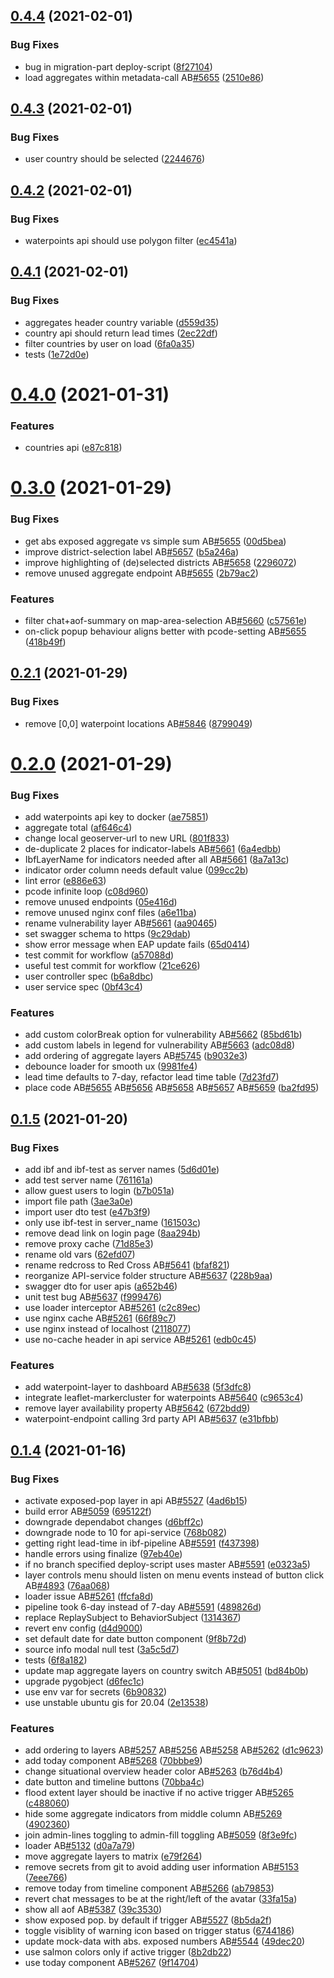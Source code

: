 ## [0.4.4](https://github.com/rodekruis/IBF-system/compare/v0.4.3...v0.4.4) (2021-02-01)


### Bug Fixes

* bug in migration-part deploy-script ([8f27104](https://github.com/rodekruis/IBF-system/commit/8f27104a8e1389d8b37014bd8a585c70c7cc2ae0))
* load aggregates within metadata-call AB[#5655](https://github.com/rodekruis/IBF-system/issues/5655) ([2510e86](https://github.com/rodekruis/IBF-system/commit/2510e868c09b6ebdd256ffb4d4dc98488f5b7d8b))



## [0.4.3](https://github.com/rodekruis/IBF-system/compare/v0.4.2...v0.4.3) (2021-02-01)


### Bug Fixes

* user country should be selected ([2244676](https://github.com/rodekruis/IBF-system/commit/2244676577de8ce14dbaa4fcfcd8d8ac9af4ae60))



## [0.4.2](https://github.com/rodekruis/IBF-system/compare/v0.4.1...v0.4.2) (2021-02-01)


### Bug Fixes

* waterpoints api should use polygon filter ([ec4541a](https://github.com/rodekruis/IBF-system/commit/ec4541ae75de84da72d551b4444faad76af7b0fa))



## [0.4.1](https://github.com/rodekruis/IBF-system/compare/v0.4.0...v0.4.1) (2021-02-01)


### Bug Fixes

* aggregates header country variable ([d559d35](https://github.com/rodekruis/IBF-system/commit/d559d35132ec216fd465a1908477c82a124adba1))
* country api should return lead times ([2ec22df](https://github.com/rodekruis/IBF-system/commit/2ec22dfd4b276920d6c626e6ea522e0f1dde5025))
* filter countries by user on load ([6fa0a35](https://github.com/rodekruis/IBF-system/commit/6fa0a35e4522451349e1168f4f7b4d4fc525d19c))
* tests ([1e72d0e](https://github.com/rodekruis/IBF-system/commit/1e72d0ecf337cd405601f56091483abe8444ae23))



# [0.4.0](https://github.com/rodekruis/IBF-system/compare/v0.3.0...v0.4.0) (2021-01-31)


### Features

* countries api ([e87c818](https://github.com/rodekruis/IBF-system/commit/e87c8183da0ece940632b0972bb695fc3610b3e4))



# [0.3.0](https://github.com/rodekruis/IBF-system/compare/v0.2.1...v0.3.0) (2021-01-29)


### Bug Fixes

* get abs exposed aggregate vs simple sum AB[#5655](https://github.com/rodekruis/IBF-system/issues/5655) ([00d5bea](https://github.com/rodekruis/IBF-system/commit/00d5bea28f92db21cdbc1dd4c9efa5a51a2e4b10))
* improve district-selection label AB[#5657](https://github.com/rodekruis/IBF-system/issues/5657) ([b5a246a](https://github.com/rodekruis/IBF-system/commit/b5a246a96f65c7ef9b30f13527a397d0377f1131))
* improve highlighting of (de)selected districts AB[#5658](https://github.com/rodekruis/IBF-system/issues/5658) ([2296072](https://github.com/rodekruis/IBF-system/commit/22960726e224c42bc46063bcde964d48ea5f051e))
* remove unused aggregate endpoint AB[#5655](https://github.com/rodekruis/IBF-system/issues/5655) ([2b79ac2](https://github.com/rodekruis/IBF-system/commit/2b79ac2d693a6be90d402e6d128476dfcbb59e3c))


### Features

* filter chat+aof-summary on map-area-selection AB[#5660](https://github.com/rodekruis/IBF-system/issues/5660) ([c57561e](https://github.com/rodekruis/IBF-system/commit/c57561e27596810b908fddc50b7d852918301b60))
* on-click popup behaviour aligns better with pcode-setting AB[#5655](https://github.com/rodekruis/IBF-system/issues/5655) ([418b49f](https://github.com/rodekruis/IBF-system/commit/418b49fc23ec1a362d45b1525784177c74bf2dbd))



## [0.2.1](https://github.com/rodekruis/IBF-system/compare/v0.2.0...v0.2.1) (2021-01-29)


### Bug Fixes

* remove [0,0] waterpoint locations AB[#5846](https://github.com/rodekruis/IBF-system/issues/5846) ([8799049](https://github.com/rodekruis/IBF-system/commit/8799049338cf193067b214f832609ea1f1dac05f))



# [0.2.0](https://github.com/rodekruis/IBF-system/compare/v0.1.5...v0.2.0) (2021-01-29)


### Bug Fixes

* add waterpoints api key to docker ([ae75851](https://github.com/rodekruis/IBF-system/commit/ae75851c56e90087f20b8b155d412b482cd665ef))
* aggregate total ([af646c4](https://github.com/rodekruis/IBF-system/commit/af646c455f3d4d0100d9e9e146e59960ab1f9ba5))
* change local geoserver-url to new URL ([801f833](https://github.com/rodekruis/IBF-system/commit/801f833b6522a38790571e685777c291e00f64ef))
* de-duplicate 2 places for indicator-labels AB[#5661](https://github.com/rodekruis/IBF-system/issues/5661) ([6a4edbb](https://github.com/rodekruis/IBF-system/commit/6a4edbb4635a7bb8af8d7ce2c512560d2271b6d7))
* IbfLayerName for indicators needed after all AB[#5661](https://github.com/rodekruis/IBF-system/issues/5661) ([8a7a13c](https://github.com/rodekruis/IBF-system/commit/8a7a13cd802b4bbc331b23ad00cbf98bd669fcb0))
* indicator order column needs default value ([099cc2b](https://github.com/rodekruis/IBF-system/commit/099cc2b8bd2dbaa43e3afabb912437f85086ed4d))
* lint error ([e886e63](https://github.com/rodekruis/IBF-system/commit/e886e630c3ca276faad915f37c108362f4557d1e))
* pcode infinite loop ([c08d960](https://github.com/rodekruis/IBF-system/commit/c08d96042dc30b29a5643e764e25e6bec98ac714))
* remove unused endpoints ([05e416d](https://github.com/rodekruis/IBF-system/commit/05e416da6b6c5f2989a3c6ffda3a9ec59c040da6))
* remove unused nginx conf files ([a6e11ba](https://github.com/rodekruis/IBF-system/commit/a6e11badc0c118ab868b306ac337ff13aa029987))
* rename vulnerability layer AB[#5661](https://github.com/rodekruis/IBF-system/issues/5661) ([aa90465](https://github.com/rodekruis/IBF-system/commit/aa904655a36a79896f18b487203e1e277c7ee412))
* set swagger schema to https ([9c29dab](https://github.com/rodekruis/IBF-system/commit/9c29dab799a9bf786a023b3a7127ac1f431df36d))
* show error message when EAP update fails ([65d0414](https://github.com/rodekruis/IBF-system/commit/65d0414aacf05e202f24c9b645c5bfc91b318333))
* test commit for workflow ([a57088d](https://github.com/rodekruis/IBF-system/commit/a57088d5a738ff3c1fa4b4395b72f2604b0de607))
* useful test commit for workflow ([21ce626](https://github.com/rodekruis/IBF-system/commit/21ce6266e85fb43f4c491665b90b8eb98188f6e7))
* user controller spec ([b6a8dbc](https://github.com/rodekruis/IBF-system/commit/b6a8dbc4aaeda2291a3074f466e4bf3579687c70))
* user service spec ([0bf43c4](https://github.com/rodekruis/IBF-system/commit/0bf43c483a3d0d0dac2a305c93831a256bcb7a93))


### Features

* add custom colorBreak option for vulnerability AB[#5662](https://github.com/rodekruis/IBF-system/issues/5662) ([85bd61b](https://github.com/rodekruis/IBF-system/commit/85bd61bc52a55aa5624165c184c185311b00a44b))
* add custom labels in legend for vulnerability AB[#5663](https://github.com/rodekruis/IBF-system/issues/5663) ([adc08d8](https://github.com/rodekruis/IBF-system/commit/adc08d80d56da0569cb2b089c8c0bac445c066dd))
* add ordering of aggregate layers AB[#5745](https://github.com/rodekruis/IBF-system/issues/5745) ([b9032e3](https://github.com/rodekruis/IBF-system/commit/b9032e328a7ff539cdf3d3e60a616de1166b32b6))
* debounce loader for smooth ux ([9981fe4](https://github.com/rodekruis/IBF-system/commit/9981fe48091ca509a50689a3ee8ac9753725d524))
* lead time defaults to 7-day, refactor lead time table ([7d23fd7](https://github.com/rodekruis/IBF-system/commit/7d23fd72dc05cb899cecfcb9d936be128b8bd5c6))
* place code AB[#5655](https://github.com/rodekruis/IBF-system/issues/5655) AB[#5656](https://github.com/rodekruis/IBF-system/issues/5656) AB[#5658](https://github.com/rodekruis/IBF-system/issues/5658) AB[#5657](https://github.com/rodekruis/IBF-system/issues/5657) AB[#5659](https://github.com/rodekruis/IBF-system/issues/5659) ([ba2fd95](https://github.com/rodekruis/IBF-system/commit/ba2fd9589c6bba65ee5520beeb080f714abd842d))



## [0.1.5](https://github.com/rodekruis/IBF-system/compare/v0.1.4...v0.1.5) (2021-01-20)


### Bug Fixes

* add ibf and ibf-test as server names ([5d6d01e](https://github.com/rodekruis/IBF-system/commit/5d6d01e75e5c0425cc9f81c830952085db253493))
* add test server name ([761161a](https://github.com/rodekruis/IBF-system/commit/761161a9a766b76fc72e6d1dbeeee9d0b918375d))
* allow guest users to login ([b7b051a](https://github.com/rodekruis/IBF-system/commit/b7b051a8e880c87478e34b417892660a2ed1635a))
* import file path ([3ae3a0e](https://github.com/rodekruis/IBF-system/commit/3ae3a0ec1681dfdfcc0b52b240c1d7483cd48e0f))
* import user dto test ([e47b3f9](https://github.com/rodekruis/IBF-system/commit/e47b3f981cb4adbd17031161e6839649cf759d22))
* only use ibf-test in server_name ([161503c](https://github.com/rodekruis/IBF-system/commit/161503c02c73e6cd0dbb32aec9903f308cd15b70))
* remove dead link on login page ([8aa294b](https://github.com/rodekruis/IBF-system/commit/8aa294b1cf5791844993462a1b1863c949bb403f))
* remove proxy cache ([71d85e3](https://github.com/rodekruis/IBF-system/commit/71d85e3eeb8fb4c8084c63b1a5c9a546f54ff3b8))
* rename old vars ([62efd07](https://github.com/rodekruis/IBF-system/commit/62efd07e6c8ae4a49746c4ea317bd159195af33d))
* rename redcross to Red Cross AB[#5641](https://github.com/rodekruis/IBF-system/issues/5641) ([bfaf821](https://github.com/rodekruis/IBF-system/commit/bfaf821d4189a57585445c6968ec7ebaa68c820d))
* reorganize API-service folder structure AB[#5637](https://github.com/rodekruis/IBF-system/issues/5637) ([228b9aa](https://github.com/rodekruis/IBF-system/commit/228b9aae9f1bccd3721d6ac3bb4333e3e1870008))
* swagger dto for user apis ([a652b46](https://github.com/rodekruis/IBF-system/commit/a652b469a96b11f76c5b0aa692e7045de435bd52))
* unit test bug AB[#5637](https://github.com/rodekruis/IBF-system/issues/5637) ([f999476](https://github.com/rodekruis/IBF-system/commit/f999476c974c6e6e34141233ce5190fc7cf930cb))
* use loader interceptor AB[#5261](https://github.com/rodekruis/IBF-system/issues/5261) ([c2c89ec](https://github.com/rodekruis/IBF-system/commit/c2c89ec0c536edd062fcdf1635c01278ed63e4c6))
* use nginx cache AB[#5261](https://github.com/rodekruis/IBF-system/issues/5261) ([66f89c7](https://github.com/rodekruis/IBF-system/commit/66f89c74e7e20f8d0bcd6e510ac3217f9be9c6fe))
* use nginx instead of localhost ([2118077](https://github.com/rodekruis/IBF-system/commit/2118077a8f783a7de70e45d23a71b794ff0f46a8))
* use no-cache header in api service AB[#5261](https://github.com/rodekruis/IBF-system/issues/5261) ([edb0c45](https://github.com/rodekruis/IBF-system/commit/edb0c45f4585f44d83cd958ffd88f6a12eaf8da6))


### Features

* add waterpoint-layer to dashboard AB[#5638](https://github.com/rodekruis/IBF-system/issues/5638) ([5f3dfc8](https://github.com/rodekruis/IBF-system/commit/5f3dfc87fb487cb978c930626fcfccaa7aeac4f5))
* integrate leaflet-markercluster for waterpoints AB[#5640](https://github.com/rodekruis/IBF-system/issues/5640) ([c9653c4](https://github.com/rodekruis/IBF-system/commit/c9653c46deeaaa559e8f4e3ed7e00cac727c26d4))
* remove layer availability property AB[#5642](https://github.com/rodekruis/IBF-system/issues/5642) ([672bdd9](https://github.com/rodekruis/IBF-system/commit/672bdd9d7753431b053e0d93cbd0e0b814363d3c))
* waterpoint-endpoint calling 3rd party API AB[#5637](https://github.com/rodekruis/IBF-system/issues/5637) ([e31bfbb](https://github.com/rodekruis/IBF-system/commit/e31bfbb0b20fa101b16764caa01defddf9a70ef7))



## [0.1.4](https://github.com/rodekruis/IBF-system/compare/v0.1.3...v0.1.4) (2021-01-16)


### Bug Fixes

* activate exposed-pop layer in api AB[#5527](https://github.com/rodekruis/IBF-system/issues/5527) ([4ad6b15](https://github.com/rodekruis/IBF-system/commit/4ad6b152cef6936fcb093d2df70b23f00f42cd45))
* build error AB[#5059](https://github.com/rodekruis/IBF-system/issues/5059) ([695122f](https://github.com/rodekruis/IBF-system/commit/695122f26e8a40226f6da077a19022711236f7d7))
* downgrade dependabot changes ([d6bff2c](https://github.com/rodekruis/IBF-system/commit/d6bff2cfc80eb966837da2926abad39889811d9c))
* downgrade node to 10 for api-service ([768b082](https://github.com/rodekruis/IBF-system/commit/768b082f9bfe5040c2bd806fdb02065205ce26fe))
* getting right lead-time in ibf-pipeline AB[#5591](https://github.com/rodekruis/IBF-system/issues/5591) ([f437398](https://github.com/rodekruis/IBF-system/commit/f43739879275d882141a538e54ec3b3be7cecec9))
* handle errors using finalize ([97eb40e](https://github.com/rodekruis/IBF-system/commit/97eb40ebebd244abb4ad2351f72f49ccf032c8ad))
* if no branch specified deploy-script uses master AB[#5591](https://github.com/rodekruis/IBF-system/issues/5591) ([e0323a5](https://github.com/rodekruis/IBF-system/commit/e0323a5a52abc0ba3cec70419024ad5a1ef62c07))
* layer controls menu should listen on menu events instead of button click AB[#4893](https://github.com/rodekruis/IBF-system/issues/4893) ([76aa068](https://github.com/rodekruis/IBF-system/commit/76aa068cf1c4bdcab7fbf05870b61916768d731b))
* loader issue AB[#5261](https://github.com/rodekruis/IBF-system/issues/5261) ([ffcfa8d](https://github.com/rodekruis/IBF-system/commit/ffcfa8d0d18a4d24562509f4c982318ba5b1496d))
* pipeline took 6-day instead of 7-day AB[#5591](https://github.com/rodekruis/IBF-system/issues/5591) ([489826d](https://github.com/rodekruis/IBF-system/commit/489826d2c5de8b4328b051aff8311d44b7e92f71))
* replace ReplaySubject to BehaviorSubject ([1314367](https://github.com/rodekruis/IBF-system/commit/1314367fad4c18a76d682f234464dd1c4bc72be9))
* revert env config ([d4d9000](https://github.com/rodekruis/IBF-system/commit/d4d90002541954c1cb1200f4c6f9a1defc131cca))
* set default date for date button component ([9f8b72d](https://github.com/rodekruis/IBF-system/commit/9f8b72d1a80749b73c3dac2ea07f84a3fae54c8a))
* source info modal null test ([3a5c5d7](https://github.com/rodekruis/IBF-system/commit/3a5c5d79f0dd58dcff84761dab10189e04cc550b))
* tests ([6f8a182](https://github.com/rodekruis/IBF-system/commit/6f8a182b2a86efd76b44a5c31b393f85b548f83f))
* update map aggregate layers on country switch AB[#5051](https://github.com/rodekruis/IBF-system/issues/5051) ([bd84b0b](https://github.com/rodekruis/IBF-system/commit/bd84b0b15c11f2ebb2f8bf8ceb08e58898fbaca5))
* upgrade pygobject ([d6fec1c](https://github.com/rodekruis/IBF-system/commit/d6fec1cadedd84e2a9955f6d1268e477b955f9a1))
* use env var for secrets ([6b90832](https://github.com/rodekruis/IBF-system/commit/6b90832655cf1ee29dd5fe7060435d4257d9ca13))
* use unstable ubuntu gis for 20.04 ([2e13538](https://github.com/rodekruis/IBF-system/commit/2e1353888e27f81d1f0353cc2082ffde992436dd))


### Features

* add ordering to layers AB[#5257](https://github.com/rodekruis/IBF-system/issues/5257) AB[#5256](https://github.com/rodekruis/IBF-system/issues/5256) AB[#5258](https://github.com/rodekruis/IBF-system/issues/5258) AB[#5262](https://github.com/rodekruis/IBF-system/issues/5262) ([d1c9623](https://github.com/rodekruis/IBF-system/commit/d1c96231eed863666bf367fa46aa7f5661e52054))
* add today component AB[#5268](https://github.com/rodekruis/IBF-system/issues/5268) ([70bbbe9](https://github.com/rodekruis/IBF-system/commit/70bbbe90a4e771eae2d62c07aaeda5542bc28e2a))
* change situational overview header color AB[#5263](https://github.com/rodekruis/IBF-system/issues/5263) ([b76d4b4](https://github.com/rodekruis/IBF-system/commit/b76d4b4a26c683dcd45cbc726b7b503198c7bd83))
* date button and timeline buttons ([70bba4c](https://github.com/rodekruis/IBF-system/commit/70bba4c28705babb94897e9db56ddd969077284f))
* flood extent layer should be inactive if no active trigger AB[#5265](https://github.com/rodekruis/IBF-system/issues/5265) ([c488060](https://github.com/rodekruis/IBF-system/commit/c4880608219e928836e789aeae9fd997ef8393b7))
* hide some aggregate indicators from middle column AB[#5269](https://github.com/rodekruis/IBF-system/issues/5269) ([4902360](https://github.com/rodekruis/IBF-system/commit/49023606f3c083bfed3b740cdd2affbdc0b056f0))
* join admin-lines toggling to admin-fill  toggling AB[#5059](https://github.com/rodekruis/IBF-system/issues/5059) ([8f3e9fc](https://github.com/rodekruis/IBF-system/commit/8f3e9fc7a3bc9f14d7d750510495af00219a075b))
* loader AB[#5132](https://github.com/rodekruis/IBF-system/issues/5132) ([d0a7a79](https://github.com/rodekruis/IBF-system/commit/d0a7a79bae40e30e806ba9bccc154c2348e7329a))
* move aggregate layers to matrix ([e79f264](https://github.com/rodekruis/IBF-system/commit/e79f264be73ac58dac00c1cd8f37ca45382b6e29))
* remove secrets from git to avoid adding user information AB[#5153](https://github.com/rodekruis/IBF-system/issues/5153) ([7eee766](https://github.com/rodekruis/IBF-system/commit/7eee766a9823b4faadd5adcd60decfe2a6f96411))
* remove today from timeline component AB[#5266](https://github.com/rodekruis/IBF-system/issues/5266) ([ab79853](https://github.com/rodekruis/IBF-system/commit/ab79853486ea01afe2da38ee23a361e40ffed557))
* revert chat messages to be at the right/left of the avatar ([33fa15a](https://github.com/rodekruis/IBF-system/commit/33fa15acc948dbcec0d4fb2d8ada9842eb49e82a))
* show all aof AB[#5387](https://github.com/rodekruis/IBF-system/issues/5387) ([39c3530](https://github.com/rodekruis/IBF-system/commit/39c35304d2f179bdbfb8ce99ecff9eeb4048c17c))
* show exposed pop. by default if trigger AB[#5527](https://github.com/rodekruis/IBF-system/issues/5527) ([8b5da2f](https://github.com/rodekruis/IBF-system/commit/8b5da2fe6da1c67e4f83b8594e4260035426d5df))
* toggle visiblity of warning icon based on trigger status ([6744186](https://github.com/rodekruis/IBF-system/commit/674418646ee442467a13911a47f01120974666f4))
* update mock-data with abs. exposed numbers AB[#5544](https://github.com/rodekruis/IBF-system/issues/5544) ([49dec20](https://github.com/rodekruis/IBF-system/commit/49dec20faf0da61249e6a779ce7ceb450862addd))
* use salmon colors only if active trigger ([8b2db22](https://github.com/rodekruis/IBF-system/commit/8b2db22130a72c007b91cdf6d0a28c7436f1784c))
* use today component AB[#5267](https://github.com/rodekruis/IBF-system/issues/5267) ([9f14704](https://github.com/rodekruis/IBF-system/commit/9f14704d5c9f873db48929c4d9117373bd06139a))



